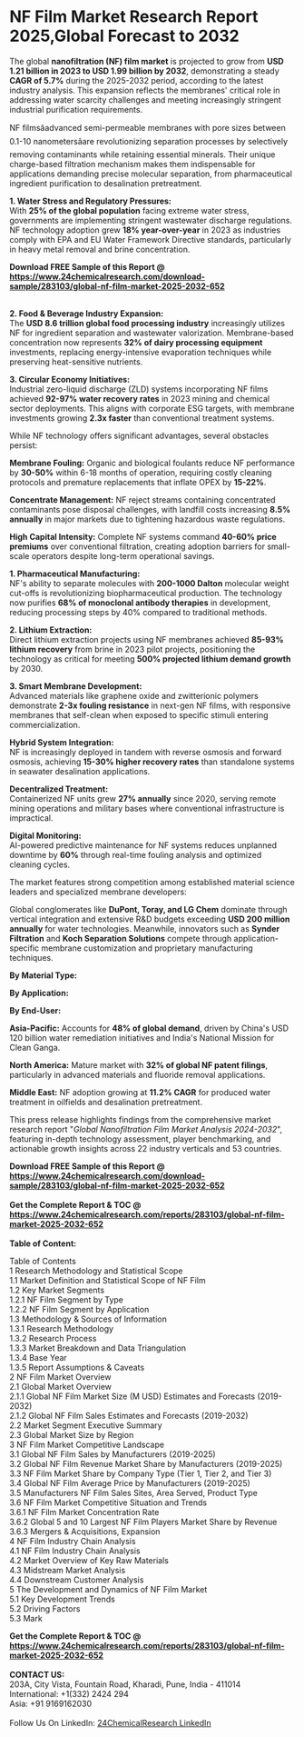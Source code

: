 <h1>NF Film Market Research Report 2025,Global Forecast to 2032</h1><p>The global <strong>nanofiltration (NF) film market</strong> is projected to grow from <strong>USD 1.21 billion in 2023 to USD 1.99 billion by 2032</strong>, demonstrating a steady <strong>CAGR of 5.7%</strong> during the 2025-2032 period, according to the latest industry analysis. This expansion reflects the membranes' critical role in addressing water scarcity challenges and meeting increasingly stringent industrial purification requirements.</p><p>NF filmsâadvanced semi-permeable membranes with pore sizes between 0.1-10 nanometersâare revolutionizing separation processes by selectively removing contaminants while retaining essential minerals. Their unique charge-based filtration mechanism makes them indispensable for applications demanding precise molecular separation, from pharmaceutical ingredient purification to desalination pretreatment.</p><p><strong>1. Water Stress and Regulatory Pressures:</strong><br>
With <strong>25% of the global population</strong> facing extreme water stress, governments are implementing stringent wastewater discharge regulations. NF technology adoption grew <strong>18% year-over-year</strong> in 2023 as industries comply with EPA and EU Water Framework Directive standards, particularly in heavy metal removal and brine concentration.</p><div><b>Download FREE Sample of this Report @ 
            <a href="https://www.24chemicalresearch.com/download-sample/283103/global-nf-film-market-2025-2032-652">
            https://www.24chemicalresearch.com/download-sample/283103/global-nf-film-market-2025-2032-652</a></b></div><br><p><strong>2. Food &amp; Beverage Industry Expansion:</strong><br>
The <strong>USD 8.6 trillion global food processing industry</strong> increasingly utilizes NF for ingredient separation and wastewater valorization. Membrane-based concentration now represents <strong>32% of dairy processing equipment</strong> investments, replacing energy-intensive evaporation techniques while preserving heat-sensitive nutrients.</p><p><strong>3. Circular Economy Initiatives:</strong><br>
Industrial zero-liquid discharge (ZLD) systems incorporating NF films achieved <strong>92-97% water recovery rates</strong> in 2023 mining and chemical sector deployments. This aligns with corporate ESG targets, with membrane investments growing <strong>2.3x faster</strong> than conventional treatment systems.</p><p>While NF technology offers significant advantages, several obstacles persist:</p><p><strong>Membrane Fouling:</strong> Organic and biological foulants reduce NF performance by <strong>30-50%</strong> within 6-18 months of operation, requiring costly cleaning protocols and premature replacements that inflate OPEX by <strong>15-22%</strong>.</p><p><strong>Concentrate Management:</strong> NF reject streams containing concentrated contaminants pose disposal challenges, with landfill costs increasing <strong>8.5% annually</strong> in major markets due to tightening hazardous waste regulations.</p><p><strong>High Capital Intensity:</strong> Complete NF systems command <strong>40-60% price premiums</strong> over conventional filtration, creating adoption barriers for small-scale operators despite long-term operational savings.</p><p><strong>1. Pharmaceutical Manufacturing:</strong><br>
NF's ability to separate molecules with <strong>200-1000 Dalton</strong> molecular weight cut-offs is revolutionizing biopharmaceutical production. The technology now purifies <strong>68% of monoclonal antibody therapies</strong> in development, reducing processing steps by 40% compared to traditional methods.</p><p><strong>2. Lithium Extraction:</strong><br>
Direct lithium extraction projects using NF membranes achieved <strong>85-93% lithium recovery</strong> from brine in 2023 pilot projects, positioning the technology as critical for meeting <strong>500% projected lithium demand growth</strong> by 2030.</p><p><strong>3. Smart Membrane Development:</strong><br>
Advanced materials like graphene oxide and zwitterionic polymers demonstrate <strong>2-3x fouling resistance</strong> in next-gen NF films, with responsive membranes that self-clean when exposed to specific stimuli entering commercialization.</p><p><strong>Hybrid System Integration:</strong><br>
	NF is increasingly deployed in tandem with reverse osmosis and forward osmosis, achieving <strong>15-30% higher recovery rates</strong> than standalone systems in seawater desalination applications.</p><p><strong>Decentralized Treatment:</strong><br>
	Containerized NF units grew <strong>27% annually</strong> since 2020, serving remote mining operations and military bases where conventional infrastructure is impractical.</p><p><strong>Digital Monitoring:</strong><br>
	AI-powered predictive maintenance for NF systems reduces unplanned downtime by <strong>60%</strong> through real-time fouling analysis and optimized cleaning cycles.</p><p>The market features strong competition among established material science leaders and specialized membrane developers:</p><p>Global conglomerates like <strong>DuPont, Toray, and LG Chem</strong> dominate through vertical integration and extensive R&amp;D budgets exceeding <strong>USD 200 million annually</strong> for water technologies. Meanwhile, innovators such as <strong>Synder Filtration</strong> and <strong>Koch Separation Solutions</strong> compete through application-specific membrane customization and proprietary manufacturing techniques.</p><p><strong>By Material Type:</strong></p><p><strong>By Application:</strong></p><p><strong>By End-User:</strong></p><p><strong>Asia-Pacific:</strong> Accounts for <strong>48% of global demand</strong>, driven by China's USD 120 billion water remediation initiatives and India's National Mission for Clean Ganga.</p><p><strong>North America:</strong> Mature market with <strong>32% of global NF patent filings</strong>, particularly in advanced materials and fluoride removal applications.</p><p><strong>Middle East:</strong> NF adoption growing at <strong>11.2% CAGR</strong> for produced water treatment in oilfields and desalination pretreatment.</p><p>This press release highlights findings from the comprehensive market research report "<em>Global Nanofiltration Film Market Analysis 2024-2032</em>", featuring in-depth technology assessment, player benchmarking, and actionable growth insights across 22 industry verticals and 53 countries.</p><div><b>Download FREE Sample of this Report @ 
            <a href="https://www.24chemicalresearch.com/download-sample/283103/global-nf-film-market-2025-2032-652">
            https://www.24chemicalresearch.com/download-sample/283103/global-nf-film-market-2025-2032-652</a></b></div><br><div><b>Get the Complete Report & TOC @ 
            <a href="https://www.24chemicalresearch.com/reports/283103/global-nf-film-market-2025-2032-652">
            https://www.24chemicalresearch.com/reports/283103/global-nf-film-market-2025-2032-652</a></b></div><br>
            <b>Table of Content:</b><p>Table of Contents<br />
1 Research Methodology and Statistical Scope<br />
1.1 Market Definition and Statistical Scope of NF Film<br />
1.2 Key Market Segments<br />
1.2.1 NF Film Segment by Type<br />
1.2.2 NF Film Segment by Application<br />
1.3 Methodology & Sources of Information<br />
1.3.1 Research Methodology<br />
1.3.2 Research Process<br />
1.3.3 Market Breakdown and Data Triangulation<br />
1.3.4 Base Year<br />
1.3.5 Report Assumptions & Caveats<br />
2 NF Film Market Overview<br />
2.1 Global Market Overview<br />
2.1.1 Global NF Film Market Size (M USD) Estimates and Forecasts (2019-2032)<br />
2.1.2 Global NF Film Sales Estimates and Forecasts (2019-2032)<br />
2.2 Market Segment Executive Summary<br />
2.3 Global Market Size by Region<br />
3 NF Film Market Competitive Landscape<br />
3.1 Global NF Film Sales by Manufacturers (2019-2025)<br />
3.2 Global NF Film Revenue Market Share by Manufacturers (2019-2025)<br />
3.3 NF Film Market Share by Company Type (Tier 1, Tier 2, and Tier 3)<br />
3.4 Global NF Film Average Price by Manufacturers (2019-2025)<br />
3.5 Manufacturers NF Film Sales Sites, Area Served, Product Type<br />
3.6 NF Film Market Competitive Situation and Trends<br />
3.6.1 NF Film Market Concentration Rate<br />
3.6.2 Global 5 and 10 Largest NF Film Players Market Share by Revenue<br />
3.6.3 Mergers & Acquisitions, Expansion<br />
4 NF Film Industry Chain Analysis<br />
4.1 NF Film Industry Chain Analysis<br />
4.2 Market Overview of Key Raw Materials<br />
4.3 Midstream Market Analysis<br />
4.4 Downstream Customer Analysis<br />
5 The Development and Dynamics of NF Film Market <br />
5.1 Key Development Trends<br />
5.2 Driving Factors<br />
5.3 Mark</p><div><b>Get the Complete Report & TOC @ 
            <a href="https://www.24chemicalresearch.com/reports/283103/global-nf-film-market-2025-2032-652">
            https://www.24chemicalresearch.com/reports/283103/global-nf-film-market-2025-2032-652</a></b></div><br><b>CONTACT US:</b><br>
            203A, City Vista, Fountain Road, Kharadi, Pune, India - 411014<br>
            International: +1(332) 2424 294<br>
            Asia: +91 9169162030 <br><br>
            Follow Us On LinkedIn: <a href="https://www.linkedin.com/company/24chemicalresearch/">24ChemicalResearch LinkedIn</a>